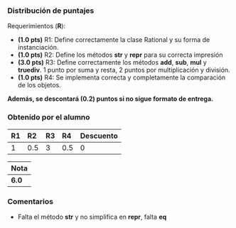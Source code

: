 ﻿### Distribución de puntajes

Requerimientos (**R**):

* **(1.0 pts)** R1: Define correctamente la clase Rational y su forma de instanciación.
* **(1.0 pts)** R2: Define los métodos __str__ y __repr__ para su correcta impresión
* **(3.0 pts)** R3: Define correctamente los métodos __add__, __sub__, __mul__ y __truediv__. 1 punto por suma y resta, 2 puntos por multiplicación y división.
* **(1.0 pts)** R4: Se implementa correcta y completamente la comparación de los objetos.

**Además, se descontará (0.2) puntos si no sigue formato de entrega.**

### Obtenido por el alumno
| R1 | R2 | R3 | R4 | Descuento |
|:---|:---|:---|:---|:----------|
| 1 | 0.5 | 3 | 0.5 | 0 |

| Nota |
|:-----|
| **6.0** |

### Comentarios

* Falta el método __str__ y no simplifica en __repr__, falta __eq__ 
